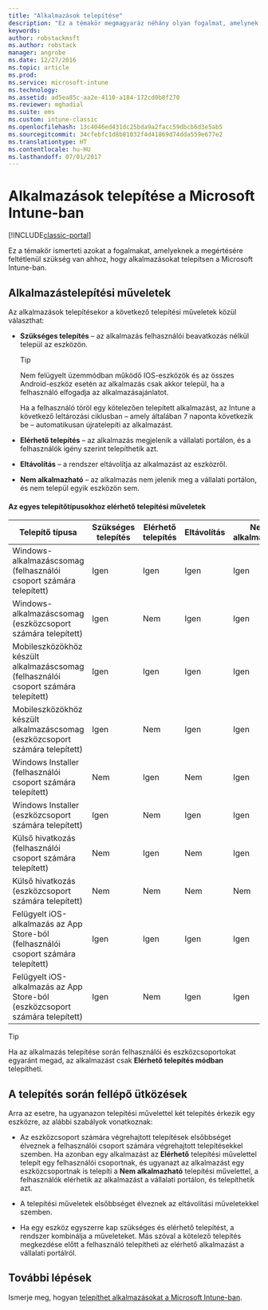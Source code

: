 ```yaml
---
title: "Alkalmazások telepítése"
description: "Ez a témakör megmagyaráz néhány olyan fogalmat, amelynek a megértésére feltétlenül szüksége lesz ahhoz, hogy alkalmazásokat telepítsen az Intune-ban."
keywords: 
author: robstackmsft
ms.author: robstack
manager: angrobe
ms.date: 12/27/2016
ms.topic: article
ms.prod: 
ms.service: microsoft-intune
ms.technology: 
ms.assetid: ad5ea85c-aa2e-4110-a184-172cd0b8f270
ms.reviewer: mghadial
ms.suite: ems
ms.custom: intune-classic
ms.openlocfilehash: 13c4046ed431dc25bda9a2facc59dbcb6d3e5ab5
ms.sourcegitcommit: 34cfebfc1d8b81032f4d41869d74dda559e677e2
ms.translationtype: HT
ms.contentlocale: hu-HU
ms.lasthandoff: 07/01/2017
---
```

# <a name="deploy-apps-with-microsoft-intune"></a>Alkalmazások telepítése a Microsoft Intune-ban

[!INCLUDE[classic-portal](../includes/classic-portal.md)]

Ez a témakör ismerteti azokat a fogalmakat, amelyeknek a megértésére feltétlenül szükség van ahhoz, hogy alkalmazásokat telepítsen a Microsoft Intune-ban.


## <a name="app-deployment-actions"></a>Alkalmazástelepítési műveletek
Az alkalmazások telepítésekor a következő telepítési műveletek közül választhat:

-   **Szükséges telepítés** – az alkalmazás felhasználói beavatkozás nélkül települ az eszközön.

    > [!TIP]
    > Nem felügyelt üzemmódban működő IOS-eszközök és az összes Android-eszköz esetén az alkalmazás csak akkor települ, ha a felhasználó elfogadja az alkalmazásajánlatot.
    >
    >  Ha a felhasználó töröl egy kötelezően telepített alkalmazást, az Intune a következő leltározási ciklusban – amely általában 7 naponta következik be – automatikusan újratelepíti az alkalmazást.

-   **Elérhető telepítés** – az alkalmazás megjelenik a vállalati portálon, és a felhasználók igény szerint telepíthetik azt.

-   **Eltávolítás** – a rendszer eltávolítja az alkalmazást az eszközről.

-   **Nem alkalmazható** – az alkalmazás nem jelenik meg a vállalati portálon, és nem települ egyik eszközön sem.

#### <a name="understand-which-deployment-actions-are-available-for-each-installer-type"></a>Az egyes telepítőtípusokhoz elérhető telepítési műveletek

|Telepítő típusa|Szükséges telepítés|Elérhető telepítés|Eltávolítás|Nem alkalmazható|
|------------------|--------------------|---------------------|-------------|------------------|
|Windows-alkalmazáscsomag (felhasználói csoport számára telepített)|Igen|Igen|Igen|Igen|
|Windows-alkalmazáscsomag (eszközcsoport számára telepített)|Igen|Nem|Igen|Igen|
|Mobileszközökhöz készült alkalmazáscsomag (felhasználói csoport számára telepített)|Igen|Igen|Igen|Igen|
|Mobileszközökhöz készült alkalmazáscsomag (eszközcsoport számára telepített)|Igen|Nem|Igen|Igen|
|Windows Installer (felhasználói csoport számára telepített)|Nem|Igen|Nem|Igen|
|Windows Installer (eszközcsoport számára telepített)|Igen|Nem|Igen|Igen|
|Külső hivatkozás (felhasználói csoport számára telepített)|Nem|Igen|Nem|Igen|
|Külső hivatkozás (eszközcsoport számára telepített)|Nem|Nem|Nem|Nem|
|Felügyelt iOS-alkalmazás az App Store-ból (felhasználói csoport számára telepített)|Igen|Igen|Igen|Igen|
|Felügyelt iOS-alkalmazás az App Store-ból (eszközcsoport számára telepített)|Igen|Nem|Igen|Igen|
> [!TIP]
> Ha az alkalmazás telepítése során felhasználói és eszközcsoportokat egyaránt megad, az alkalmazást csak **Elérhető telepítés módban** telepítheti.

## <a name="deployment-conflicts"></a>A telepítés során fellépő ütközések
Arra az esetre, ha ugyanazon telepítési művelettel két telepítés érkezik egy eszközre, az alábbi szabályok vonatkoznak:

-   Az eszközcsoport számára végrehajtott telepítések elsőbbséget élveznek a felhasználói csoport számára végrehajtott telepítésekkel szemben. Ha azonban egy alkalmazást az **Elérhető** telepítési művelettel telepít egy felhasználói csoportnak, és ugyanazt az alkalmazást egy eszközcsoportnak is telepíti a **Nem alkalmazható** telepítési művelettel, a felhasználók elérhetik az alkalmazást a vállalati portálon, és telepíthetik azt.

-   A telepítési műveletek elsőbbséget élveznek az eltávolítási műveletekkel szemben.

-   Ha egy eszköz egyszerre kap szükséges és elérhető telepítést, a rendszer kombinálja a műveleteket. Más szóval a kötelező telepítés megkezdése előtt a felhasználó telepítheti az elérhető alkalmazást a vállalati portálról.


## <a name="next-steps"></a>További lépések

Ismerje meg, hogyan [telepíthet alkalmazásokat a Microsoft Intune-ban](deploy-apps-in-microsoft-intune.md).
